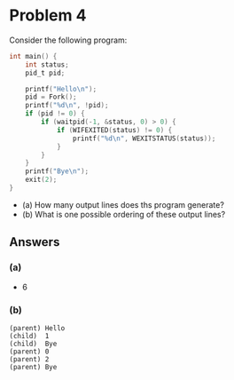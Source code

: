 # Problem 4

Consider the following program:

```C
int main() {
    int status;
    pid_t pid;

    printf("Hello\n");
    pid = Fork();
    printf("%d\n", !pid);
    if (pid != 0) {
        if (waitpid(-1, &status, 0) > 0) {
            if (WIFEXITED(status) != 0) {
                printf("%d\n", WEXITSTATUS(status));
            }
        }
    }
    printf("Bye\n");
    exit(2);
}
```

- (a) How many output lines does ths program generate?
- (b) What is one possible ordering of these output lines?

## Answers

### (a)

- 6

### (b)

```shell
(parent) Hello
(child)  1
(child)  Bye
(parent) 0
(parent) 2
(parent) Bye
```
